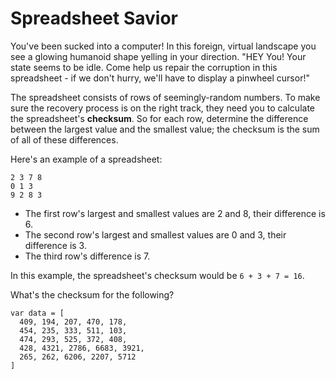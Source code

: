 # Spreadsheet Savior

You've been sucked into a computer! In this foreign, virtual
landscape you see a glowing humanoid shape yelling in your
direction. "HEY You! Your state seems to be idle. Come help us
repair the corruption in this spreadsheet - if we don't hurry,
we'll have to display a pinwheel cursor!"

The spreadsheet consists of rows of seemingly-random numbers. To make sure the recovery process is on the right track, they need
you to calculate the spreadsheet's **checksum**. So for each row,
determine the difference between the largest value and the smallest
value; the checksum is the sum of all of these differences.

Here's an example of a spreadsheet:

```
2 3 7 8
0 1 3
9 2 8 3
```

* The first row's largest and smallest values are 2 and 8, their difference is 6.
* The second row's largest and smallest values are 0 and 3, their difference is 3.
* The third row's difference is 7.

In this example, the spreadsheet's checksum would be `6 + 3 + 7 = 16`.

What's the checksum for the following?

```
var data = [
  409, 194, 207, 470, 178,
  454, 235, 333, 511, 103,
  474, 293, 525, 372, 408,
  428, 4321, 2786, 6683, 3921,
  265, 262, 6206, 2207, 5712
]
```
